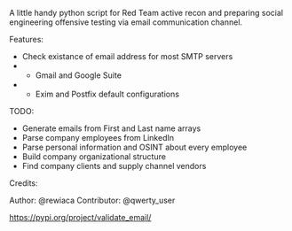 A little handy python script for Red Team active recon and preparing social engineering offensive testing via email communication channel. 

Features: 

- Check existance of email address for most SMTP servers
- - Gmail and Google Suite
- - Exim and Postfix default configurations

TODO:

- Generate emails from First and Last name arrays
- Parse company employees from LinkedIn
- Parse personal information and OSINT about every employee
- Build company organizational structure
- Find company clients and supply channel vendors

Credits:

Author: @rewiaca
Contributor: @qwerty_user

https://pypi.org/project/validate_email/
